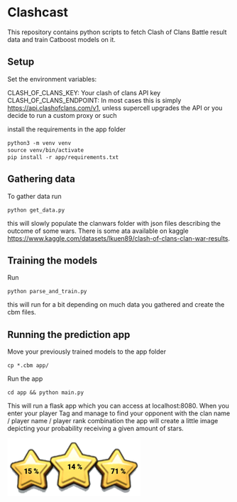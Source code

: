 # Clashcast

This repository contains python scripts to fetch Clash of Clans Battle result data and train Catboost models on it.

## Setup

Set the environment variables:

CLASH_OF_CLANS_KEY: Your clash of clans API key
CLASH_OF_CLANS_ENDPOINT: In most cases this is simply https://api.clashofclans.com/v1, unless supercell upgrades the API or you decide to run a custom proxy or such

install the requirements in the app folder

    python3 -m venv venv
    source venv/bin/activate
    pip install -r app/requirements.txt

## Gathering data

To gather data run 

    python get_data.py

this will slowly populate the clanwars folder with json files describing the outcome of some wars. There is some ata available on kaggle https://www.kaggle.com/datasets/lkuen89/clash-of-clans-clan-war-results.

## Training the models

Run

    python parse_and_train.py

this will run for a bit depending on much data you gathered and create the cbm files.

## Running the prediction app

Move your previously trained models to the app folder

    cp *.cbm app/

Run the app

    cd app && python main.py

This will run a flask app which you can access at localhost:8080. When you enter your player Tag and manage to find your opponent with the clan name / player name / player rank combination the app will create a little image depicting your probability receiving a given amount of stars.

![](demo.png)
